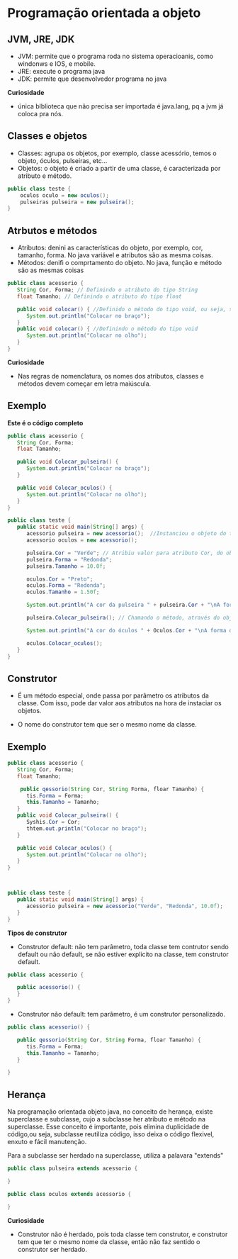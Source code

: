 # Programação orientada a objeto

## JVM, JRE, JDK

- JVM: permite que o programa roda no sistema operacioanis, como windonws e IOS, e mobile.
- JRE: execute o programa java
- JDK: permite que desenvolvedor programa no java
   
**Curiosidade**
- única blblioteca que não precisa ser importada é java.lang, pq a jvm já coloca pra nós.

## Classes e objetos

- Classes: agrupa os objetos, por exemplo, classe acessório, temos o objeto, óculos, pulseiras, etc...
- Objetos: o objeto é criado a partir de uma classe, é caracterizada por atributo e método.

```java
public class teste {
    oculos oculo = new oculos();
    pulseiras pulseira = new pulseira();
}
```

## Atrbutos e métodos

- Atributos: denini as características do objeto, por exemplo, cor, tamanho, forma. No java variável e atributos são as mesma coisas.
- Métodos: denifi o comprtamento do objeto. No java, função e método são as mesmas coisas

```java
public class acessorio {
   String Cor, Forma; // Definindo o atributo do tipo String
   float Tamanho; // Definindo o atributo do tipo float

   public void colocar() { //Definido o método do tipo void, ou seja, sem retorno
      System.out.println("Colocar no braço");
   }
   public void colocar() { //Definindo o método do tipo void
      System.out.println("Colocar no olho");
   }
}
```

**Curiosidade**

- Nas regras de nomenclatura, os nomes dos atributos, classes e métodos devem começar em letra maiúscula.

## Exemplo

**Este é o código completo**

```java
public class acessorio {
   String Cor, Forma;
   float Tamanho;

   public void Colocar_pulseira() {
      System.out.println("Colocar no braço");
   }

   public void Colocar_oculos() {
      System.out.println("Colocar no olho");
   }
}
```

```java
public class teste {
   public static void main(String[] args) {
      acessorio pulseira = new acessorio();  //Instanciou o objeto do tipo acessorio, com construtor acessorio
      acessorio oculos = new acessorio();

      pulseira.Cor = "Verde"; // Atribiu valor para atributo Cor, do objeto pulseira
      pulseira.Forma = "Redonda";
      pulseira.Tamanho = 10.0f;

      oculos.Cor = "Preto";
      oculos.Forma = "Redonda";
      oculos.Tamanho = 1.50f;

      System.out.println("A cor da pulseira " + pulseira.Cor + "\nA forma da pulseira é: " + pulseira.Forma + "O tamanho da pulseira é: " + pulseira.Tamano);

      pulseira.Colocar_pulseira(); // Chamando o método, através do objeto pulseira

      System.out.println("A cor do óculos " + Oculos.Cor + "\nA forma do óculos é: " + Oculos.Forma + "O tamanho do óculos é: " + Oculos.Tamano);

      oculos.Colocar_oculos();
   }
}
```

## Construtor

- É um método especial, onde passa por parâmetro os atributos da classe. Com isso, pode dar valor aos atributos na hora de instaciar os objetos.

- O nome do construtor tem que ser o mesmo nome da classe.

## Exemplo

```java
public class acessorio {
   String Cor, Forma;
   float Tamanho;

    public qessorio(String Cor, String Forma, floar Tamanho) {
      tis.Forma = Forma;
      this.Tamanho = Tamanho;
   }
   public void Colocar_pulseira() {
      Syshis.Cor = Cor;
      thtem.out.println("Colocar no braço");
   }

   public void Colocar_oculos() {
      System.out.println("Colocar no olho");
   }
}

```

```java


public class teste {
   public static void main(String[] args) {
      acessorio pulseira = new acessorio("Verde", "Redonda", 10.0f);
   }
}
```

**Tipos de construtor**

- Construtor default: não tem parâmetro, toda classe tem contrutor sendo default ou não default, se não estiver explicito na classe, tem construtor default.

```java
public class acessorio {

   public acessorio() {
   }
}
```

- Construtor não default: tem parâmetro, é um construtor personalizado.

```java
public class acessorio() {

   public qessorio(String Cor, String Forma, floar Tamanho) {
      tis.Forma = Forma;
      this.Tamanho = Tamanho;
   }

}
``` 
## Herança

Na programação orientada objeto java, no conceito de herança, existe superclasse e subclasse, cujo a subclasse her atributo e método na superclasse. Esse conceito é importante, pois elimina duplicidade de código,ou seja, subclasse reutiliza código, isso deixa o código flexivel, enxuto e fácil manutenção.

Para a subclasse ser herdado na superclasse, utiliza a palavara "extends"

```java
public class pulseira extends acessorio {

}
```

```java
public class oculos extends acessorio {

}
```
**Curiosidade**
- Construtor não é herdado, pois toda classe tem construtor, e construtor tem que ter o mesmo nome da classe, então não faz sentido o construtor ser herdado.
